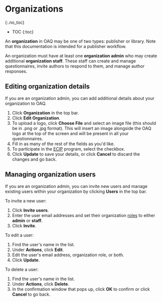 # Organizations
{:.no_toc}

- TOC
{:toc}

An **organization** in OAQ may be one of two types: publisher or library. Note that this documentation is intended for a publisher workflow.

An organization must have at least one **organization admin** who may create additional **organization staff**. These staff can create and manage questionnaires, invite authors to respond to them, and manage author responses.

## Editing organization details

If you are an organization admin, you can add additional details about your organization to OAQ.

1. Click **Organization** in the top bar.
2. Click **Edit Organization**.
3. To upload a logo, click **Choose File** and select an image file (this should be in .png or .jpg format). This will insert an image alongside the OAQ logo at the top of the screen and will be present in all your questionnaires.
4. Fill in as many of the rest of the fields as you'd like.
5. To participate in the [ECIP](https://www.loc.gov/publish/cip/about/) program, select the checkbox.
6. Click **Update** to save your details, or click **Cancel** to discard the changes and go back.

## Managing organization users

If you are an organization admin, you can invite new users and manage existing users within your organization by clicking **Users** in the top bar.

To invite a new user:

  1. Click **Invite users**.
  2. Enter the user email addresses and set their organization [roles](/publisher-workflow/articles/account_management#types-of-account-roles) to either **admin** or **staff**.
  3. Click **Invite**.

To edit a user:

  1. Find the user's name in the list.
  2. Under **Actions**, click **Edit**.
  3. Edit the user's email address,  organization role, or both.
  4. Click **Update**.

To delete a user:

  1. Find the user's name in the list.
  2. Under **Actions**, click **Delete**.
  3. In the confirmation window that pops up, click **OK** to confirm or click **Cancel** to go back.
